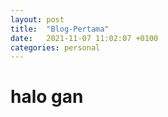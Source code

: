```yaml
---
layout: post
title:  "Blog-Pertama"
date:   2021-11-07 11:02:07 +0100
categories: personal
---
```


# halo gan

